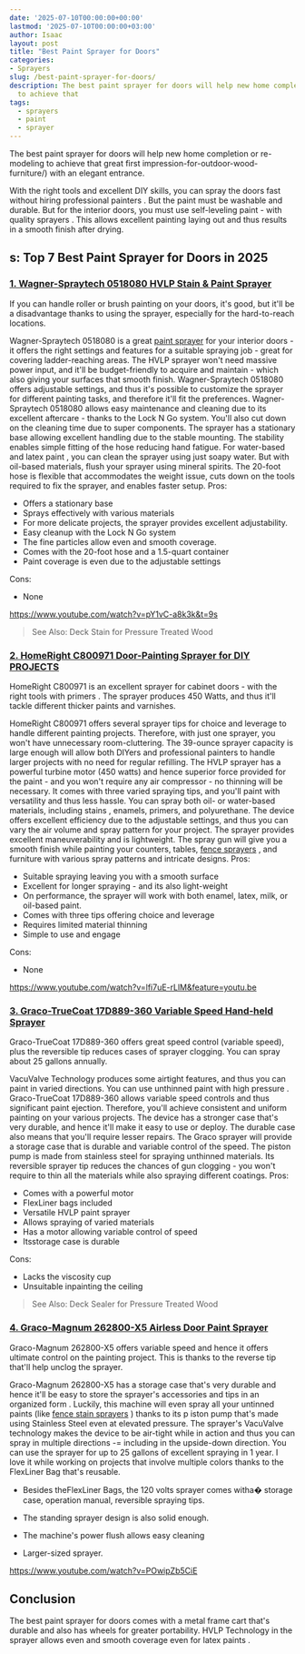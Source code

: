 ```yaml
---
date: '2025-07-10T00:00:00+00:00'
lastmod: '2025-07-10T00:00:00+03:00'
author: Isaac
layout: post
title: "Best Paint Sprayer for Doors"
categories:
- Sprayers
slug: /best-paint-sprayer-for-doors/
description: The best paint sprayer for doors will help new home completion or re-modeling
  to achieve that
tags: 
  - sprayers
  - paint
  - sprayer
---
```

The best paint sprayer for doors will help new home completion or re-modeling to achieve that
great first impression-for-outdoor-wood-furniture/)
with an elegant entrance.

With the right tools and excellent DIY skills, you can spray the doors fast without hiring
professional painters
. But the paint must be
washable and durable.
But for the
interior doors, you must use self-leveling paint - with
quality sprayers
. This allows excellent painting laying out and thus results in a smooth finish after drying.
## s: Top 7 Best Paint Sprayer for Doors in 2025
### [1. Wagner-Spraytech 0518080 HVLP Stain & Paint Sprayer](https://www.amazon.com/dp/B003PGQI48/?tag=p-policy-20)
If you can handle roller or
brush painting
on your doors, it's good, but it'll be a disadvantage thanks to using the sprayer, especially for the hard-to-reach locations.

Wagner-Spraytech 0518080 is a great
[paint sprayer](https://pestpolicy.com/best-paint-sprayer-for-ceiling/)
for your interior doors - it offers the right settings and features for a suitable spraying job - great for covering ladder-reaching areas.
The HVLP sprayer won't need massive power input, and it'll be budget-friendly to acquire and maintain - which also giving your surfaces that smooth finish.
Wagner-Spraytech 0518080 offers adjustable settings, and thus it's possible to customize the sprayer for different painting tasks, and therefore it'll fit the preferences.
Wagner-Spraytech 0518080 allows easy maintenance and cleaning due to its excellent aftercare - thanks to the Lock N Go system. You'll also cut down on the
cleaning time
due to super components.
The sprayer has a stationary base allowing excellent handling due to the stable mounting. The stability enables simple fitting of the hose reducing hand fatigue.
For water-based and
latex paint
, you can clean the sprayer using just soapy water. But with oil-based materials, flush your sprayer using mineral spirits.
The 20-foot hose is flexible that accommodates the weight issue, cuts down on the tools required to fix the sprayer, and enables faster setup.
Pros:
- Offers a stationary base
- Sprays effectively with various materials
- For more delicate projects, the sprayer provides excellent adjustability.
- Easy cleanup with the Lock N Go system
- The fine particles allow even and smooth coverage.
- Comes with the 20-foot hose and a 1.5-quart container
- Paint coverage is even due to the adjustable settings

Cons:
- None

https://www.youtube.com/watch?v=pY1vC-a8k3k&t=9s
> See Also:
> Deck Stain for Pressure Treated Wood
### [2. HomeRight C800971 Door-Painting Sprayer for DIY PROJECTS](https://www.amazon.com/dp/B071X9FZ7R/?tag=p-policy-20)
HomeRight C800971 is an excellent sprayer for cabinet doors - with the right tools
with primers
. The sprayer produces 450 Watts, and thus it'll tackle different thicker paints and varnishes.

HomeRight C800971 offers several sprayer tips for choice and leverage to handle different painting projects. Therefore, with just one sprayer, you won't have unnecessary room-cluttering.
The 39-ounce sprayer capacity is large enough will allow both DIYers and
professional painters
to handle larger projects with no need for regular refilling.
The HVLP sprayer has a powerful turbine motor (450 watts) and hence superior force provided for the paint - and you won't require any air compressor - no thinning will be necessary.
It comes with three varied spraying tips, and you'll paint with versatility and thus less hassle. You can spray both oil- or water-based materials, including
stains
, enamels, primers, and polyurethane.
The device offers excellent efficiency due to the adjustable settings, and thus you can vary the air volume and spray pattern for your project. The sprayer provides excellent maneuverability and is lightweight.
The spray gun will give you a smooth finish while painting your counters, tables,
[fence sprayers](https://pestpolicy.com/best-paint-sprayer-for-fence-stain/)
, and furniture with various spray patterns and intricate designs.
Pros:
- Suitable spraying leaving you with a smooth surface
- Excellent for longer spraying - and its also light-weight
- On performance, the sprayer will work with both enamel, latex, milk, or oil-based paint.
- Comes with three tips offering choice and leverage
- Requires limited material thinning
- Simple to use and engage

Cons:
- None

https://www.youtube.com/watch?v=lfi7uE-rLlM&feature=youtu.be
### [3. Graco-TrueCoat 17D889-360 Variable Speed Hand-held Sprayer](https://www.amazon.com/dp/B00ZLIV55A/?tag=p-policy-20)
Graco-TrueCoat 17D889-360 offers great speed control (variable speed), plus the reversible tip reduces cases of sprayer
clogging. You can spray about 25 gallons annually.

VacuValve Technology produces some airtight features, and thus you can paint in varied directions. You can use unthinned
paint with
high pressure
.
Graco-TrueCoat 17D889-360 allows variable speed controls and thus significant paint ejection. Therefore, you'll achieve consistent and uniform painting on your various projects.
The device has a stronger case that's very durable, and hence it'll make it easy to use or deploy. The durable case also means that you'll require lesser repairs.
The Graco sprayer will provide a storage case that is durable and variable control of the speed. The piston pump is made from stainless steel for spraying unthinned materials.
Its reversible sprayer tip reduces the chances of gun clogging - you won't require to thin all the materials while also spraying different coatings.
Pros:
- Comes with a powerful motor
- FlexLiner bags included
- Versatile HVLP paint sprayer
- Allows spraying of varied materials
- Has a motor allowing variable control of speed
- Itsstorage case is durable

Cons:
- Lacks the viscosity cup
- Unsuitable inpainting the ceiling

> See Also:
> Deck Sealer for Pressure Treated Wood
### [4. Graco-Magnum 262800-X5 Airless Door Paint Sprayer](https://www.amazon.com/dp/B00ZLIV55A/?tag=p-policy-20)
Graco-Magnum 262800-X5 offers variable speed and hence it offers
ultimate control on the painting project. This is thanks to the reverse tip that'll help unclog the sprayer.

Graco-Magnum 262800-X5 has a storage case that's very durable and hence it'll be easy to store the sprayer's
accessories and tips in an
organized form
.
Luckily, this machine will even spray all your untinned paints (like
[fence stain sprayers](https://pestpolicy.com/best-paint-sprayer-for-fence-stain/)
) thanks to its p
iston pump that's made using Stainless Steel even at elevated pressure.
The sprayer's
VacuValve technology makes the device to be air-tight while in action and thus you can spray in multiple directions -= including in the
upside-down direction.
You can use the sprayer for up to
25 gallons of excellent spraying in 1 year. I love it while working on projects that involve multiple
colors thanks to the
FlexLiner Bag that's reusable.

- Besides theFlexLiner Bags, the 120 volts sprayer comes witha� storage case, operation manual, reversible spraying tips.
- The standing sprayer design is also solid enough.
- The machine's power flush allows easy cleaning

- Larger-sized sprayer.

https://www.youtube.com/watch?v=POwipZb5CiE
## Conclusion
The best paint sprayer for doors comes with a metal frame cart that's durable and also has wheels for greater portability.
HVLP Technology in the sprayer allows even and smooth coverage even for
latex paints
.
